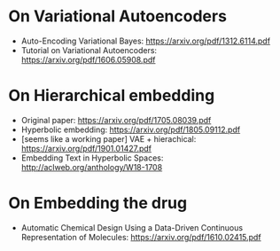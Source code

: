 # On Variational Autoencoders
* Auto-Encoding Variational Bayes: https://arxiv.org/pdf/1312.6114.pdf
* Tutorial on Variational Autoencoders: https://arxiv.org/pdf/1606.05908.pdf

# On Hierarchical embedding
* Original paper: https://arxiv.org/pdf/1705.08039.pdf
* Hyperbolic embedding: https://arxiv.org/pdf/1805.09112.pdf
* [seems like a working paper] VAE + hierachical: https://arxiv.org/pdf/1901.01427.pdf
* Embedding Text in Hyperbolic Spaces: http://aclweb.org/anthology/W18-1708

# On Embedding the drug
* Automatic Chemical Design Using a Data-Driven Continuous Representation of Molecules: https://arxiv.org/pdf/1610.02415.pdf
